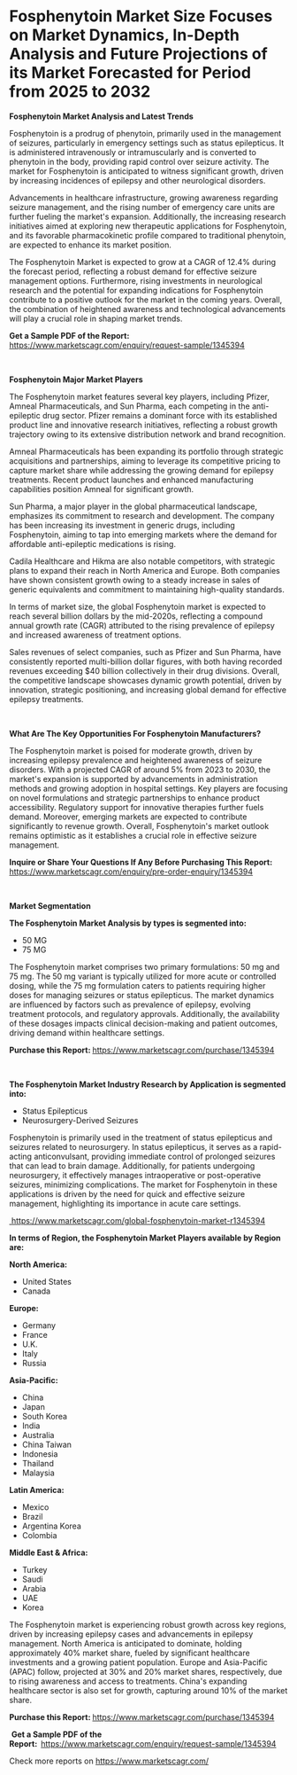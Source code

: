 <p><h1>Fosphenytoin Market Size Focuses on Market Dynamics, In-Depth Analysis and Future Projections of its Market Forecasted for Period from 2025 to 2032</h1></p><p><strong>Fosphenytoin Market Analysis and Latest Trends</strong></p>
<p><p>Fosphenytoin is a prodrug of phenytoin, primarily used in the management of seizures, particularly in emergency settings such as status epilepticus. It is administered intravenously or intramuscularly and is converted to phenytoin in the body, providing rapid control over seizure activity. The market for Fosphenytoin is anticipated to witness significant growth, driven by increasing incidences of epilepsy and other neurological disorders. </p><p>Advancements in healthcare infrastructure, growing awareness regarding seizure management, and the rising number of emergency care units are further fueling the market's expansion. Additionally, the increasing research initiatives aimed at exploring new therapeutic applications for Fosphenytoin, and its favorable pharmacokinetic profile compared to traditional phenytoin, are expected to enhance its market position. </p><p>The Fosphenytoin Market is expected to grow at a CAGR of 12.4% during the forecast period, reflecting a robust demand for effective seizure management options. Furthermore, rising investments in neurological research and the potential for expanding indications for Fosphenytoin contribute to a positive outlook for the market in the coming years. Overall, the combination of heightened awareness and technological advancements will play a crucial role in shaping market trends.</p></p>
<p><strong>Get a Sample PDF of the Report:&nbsp;</strong> <a href="https://www.marketscagr.com/enquiry/request-sample/1345394?utm_campaign=2520&utm_medium=2&utm_source=Github&utm_content=ia&utm_term=08032025&utm_id=fosphenytoin">https://www.marketscagr.com/enquiry/request-sample/1345394</a></p>
<p>&nbsp;</p>
<p><strong>Fosphenytoin Major Market Players</strong></p>
<p><p>The Fosphenytoin market features several key players, including Pfizer, Amneal Pharmaceuticals, and Sun Pharma, each competing in the anti-epileptic drug sector. Pfizer remains a dominant force with its established product line and innovative research initiatives, reflecting a robust growth trajectory owing to its extensive distribution network and brand recognition.</p><p>Amneal Pharmaceuticals has been expanding its portfolio through strategic acquisitions and partnerships, aiming to leverage its competitive pricing to capture market share while addressing the growing demand for epilepsy treatments. Recent product launches and enhanced manufacturing capabilities position Amneal for significant growth.</p><p>Sun Pharma, a major player in the global pharmaceutical landscape, emphasizes its commitment to research and development. The company has been increasing its investment in generic drugs, including Fosphenytoin, aiming to tap into emerging markets where the demand for affordable anti-epileptic medications is rising.</p><p>Cadila Healthcare and Hikma are also notable competitors, with strategic plans to expand their reach in North America and Europe. Both companies have shown consistent growth owing to a steady increase in sales of generic equivalents and commitment to maintaining high-quality standards.</p><p>In terms of market size, the global Fosphenytoin market is expected to reach several billion dollars by the mid-2020s, reflecting a compound annual growth rate (CAGR) attributed to the rising prevalence of epilepsy and increased awareness of treatment options.</p><p>Sales revenues of select companies, such as Pfizer and Sun Pharma, have consistently reported multi-billion dollar figures, with both having recorded revenues exceeding $40 billion collectively in their drug divisions. Overall, the competitive landscape showcases dynamic growth potential, driven by innovation, strategic positioning, and increasing global demand for effective epilepsy treatments.</p></p>
<p>&nbsp;</p>
<p><strong>What Are The Key Opportunities For Fosphenytoin Manufacturers?</strong></p>
<p><p>The Fosphenytoin market is poised for moderate growth, driven by increasing epilepsy prevalence and heightened awareness of seizure disorders. With a projected CAGR of around 5% from 2023 to 2030, the market's expansion is supported by advancements in administration methods and growing adoption in hospital settings. Key players are focusing on novel formulations and strategic partnerships to enhance product accessibility. Regulatory support for innovative therapies further fuels demand. Moreover, emerging markets are expected to contribute significantly to revenue growth. Overall, Fosphenytoin's market outlook remains optimistic as it establishes a crucial role in effective seizure management.</p></p>
<p><strong>Inquire or Share Your Questions If Any Before Purchasing This Report:</strong> <a href="https://www.marketscagr.com/enquiry/pre-order-enquiry/1345394?utm_campaign=2520&utm_medium=2&utm_source=Github&utm_content=ia&utm_term=08032025&utm_id=fosphenytoin">https://www.marketscagr.com/enquiry/pre-order-enquiry/1345394</a></p>
<p>&nbsp;</p>
<p><strong>Market Segmentation</strong></p>
<p><strong>The Fosphenytoin Market Analysis by types is segmented into:</strong></p>
<p><ul><li>50 MG</li><li>75 MG</li></ul></p>
<p><p>The Fosphenytoin market comprises two primary formulations: 50 mg and 75 mg. The 50 mg variant is typically utilized for more acute or controlled dosing, while the 75 mg formulation caters to patients requiring higher doses for managing seizures or status epilepticus. The market dynamics are influenced by factors such as prevalence of epilepsy, evolving treatment protocols, and regulatory approvals. Additionally, the availability of these dosages impacts clinical decision-making and patient outcomes, driving demand within healthcare settings.</p></p>
<p><strong>Purchase this Report:&nbsp;</strong><a href="https://www.marketscagr.com/purchase/1345394?utm_campaign=2520&utm_medium=2&utm_source=Github&utm_content=ia&utm_term=08032025&utm_id=fosphenytoin">https://www.marketscagr.com/purchase/1345394</a></p>
<p>&nbsp;</p>
<p><strong>The Fosphenytoin Market Industry Research by Application is segmented into:</strong></p>
<p><ul><li>Status Epilepticus</li><li>Neurosurgery-Derived Seizures</li></ul></p>
<p><p>Fosphenytoin is primarily used in the treatment of status epilepticus and seizures related to neurosurgery. In status epilepticus, it serves as a rapid-acting anticonvulsant, providing immediate control of prolonged seizures that can lead to brain damage. Additionally, for patients undergoing neurosurgery, it effectively manages intraoperative or post-operative seizures, minimizing complications. The market for Fosphenytoin in these applications is driven by the need for quick and effective seizure management, highlighting its importance in acute care settings.</p></p>
<p><a href="https://www.marketscagr.com/global-fosphenytoin-market-r1345394?utm_campaign=2520&utm_medium=2&utm_source=Github&utm_content=ia&utm_term=08032025&utm_id=fosphenytoin">&nbsp;https://www.marketscagr.com/global-fosphenytoin-market-r1345394</a></p>
<p><strong>In terms of Region, the Fosphenytoin Market Players available by Region are:</strong></p>
<p>
    <p> <strong> North America: </strong>
        <ul>
            <li>United States</li>
            <li>Canada</li>
        </ul>
        </p> 
    <p> <strong> Europe: </strong>
        <ul>
            <li>Germany</li>
            <li>France</li>
            <li>U.K.</li>
            <li>Italy</li>
            <li>Russia</li>
        </ul>
        </p> 
    <p> <strong> Asia-Pacific: </strong>
        <ul>
            <li>China</li>
            <li>Japan</li>
            <li>South Korea</li>
            <li>India</li>
            <li>Australia</li>
            <li>China Taiwan</li>
            <li>Indonesia</li>
            <li>Thailand</li>
            <li>Malaysia</li>
        </ul>
        </p> 
    <p> <strong> Latin America: </strong>
        <ul>
            <li>Mexico</li>
            <li>Brazil</li>
            <li>Argentina Korea</li>
            <li>Colombia</li>
        </ul>
        </p> 
    <p> <strong> Middle East & Africa: </strong>
        <ul>
            <li>Turkey</li>
            <li>Saudi</li>
            <li>Arabia</li>
            <li>UAE</li>
            <li>Korea</li>
        </ul>
    </p>
    </p>
<p><p>The Fosphenytoin market is experiencing robust growth across key regions, driven by increasing epilepsy cases and advancements in epilepsy management. North America is anticipated to dominate, holding approximately 40% market share, fueled by significant healthcare investments and a growing patient population. Europe and Asia-Pacific (APAC) follow, projected at 30% and 20% market shares, respectively, due to rising awareness and access to treatments. China's expanding healthcare sector is also set for growth, capturing around 10% of the market share.</p></p>
<p><strong>Purchase this Report: </strong><a href="https://www.marketscagr.com/purchase/1345394?utm_campaign=2520&utm_medium=2&utm_source=Github&utm_content=ia&utm_term=08032025&utm_id=fosphenytoin">https://www.marketscagr.com/purchase/1345394</a></p>
<p>&nbsp;<strong>Get a Sample PDF of the Report:&nbsp;&nbsp;</strong><a href="https://www.marketscagr.com/enquiry/request-sample/1345394?utm_campaign=2520&utm_medium=2&utm_source=Github&utm_content=ia&utm_term=08032025&utm_id=fosphenytoin">https://www.marketscagr.com/enquiry/request-sample/1345394</a></p>
<p><strong></strong></p>
<p>Check more reports on <a href="https://www.marketscagr.com/?utm_campaign=2520&utm_medium=2&utm_source=Github&utm_content=ia&utm_term=08032025&utm_id=fosphenytoin">https://www.marketscagr.com/</a></p>